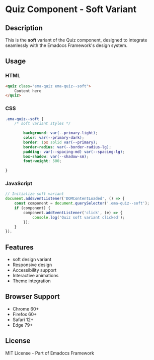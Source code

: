 # Quiz Component - Soft Variant

## Description
This is the **soft** variant of the Quiz component, designed to integrate seamlessly with the Emadocs Framework's design system.

## Usage

### HTML
```html
<quiz class="ema-quiz ema-quiz--soft">
    Content here
</quiz>
```

### CSS
```css
.ema-quiz--soft {
    /* soft variant styles */
    
        background: var(--primary-light);
        color: var(--primary-dark);
        border: 1px solid var(--primary);
        border-radius: var(--border-radius-lg);
        padding: var(--spacing-md) var(--spacing-lg);
        box-shadow: var(--shadow-sm);
        font-weight: 500;
    
}
```

### JavaScript
```javascript
// Initialize soft variant
document.addEventListener('DOMContentLoaded', () => {
    const component = document.querySelector('.ema-quiz--soft');
    if (component) {
        component.addEventListener('click', (e) => {
            console.log('Quiz soft variant clicked');
        });
    }
});
```

## Features
- soft design variant
- Responsive design
- Accessibility support
- Interactive animations
- Theme integration

## Browser Support
- Chrome 60+
- Firefox 60+
- Safari 12+
- Edge 79+

## License
MIT License - Part of Emadocs Framework
